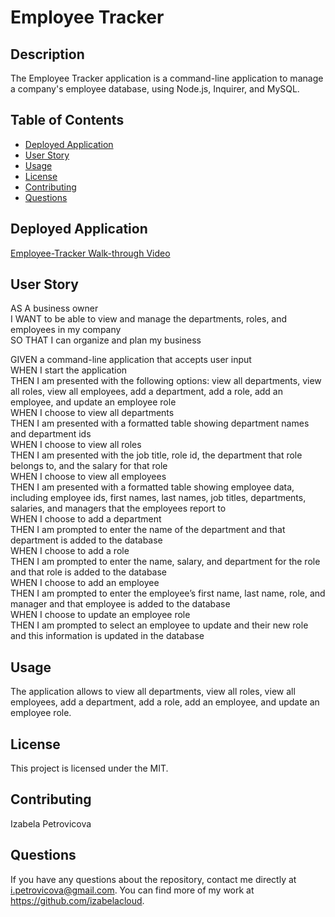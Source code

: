 # Employee Tracker

## Description

The Employee Tracker application is a command-line application to manage a company's employee database, using Node.js, Inquirer, and MySQL.  

## Table of Contents

* [Deployed Application](#deployed-application)
* [User Story](#user-story)
* [Usage](#usage)
* [License](#license)
* [Contributing](#contributing)
* [Questions](#questions)


## Deployed Application 

[Employee-Tracker Walk-through Video](https://drive.google.com/file/d/1Kt5n_w3rCuCQ7ckBlZMvHe-bNtZnCFyZ/view)


## User Story 

AS A business owner<br />
I WANT to be able to view and manage the departments, roles, and employees in my company<br />
SO THAT I can organize and plan my business<br />

GIVEN a command-line application that accepts user input<br />
WHEN I start the application<br />
THEN I am presented with the following options: view all departments, view all roles, view all employees, add a department, add a role, add an employee, and update an employee role<br />
WHEN I choose to view all departments<br />
THEN I am presented with a formatted table showing department names and department ids<br />
WHEN I choose to view all roles<br />
THEN I am presented with the job title, role id, the department that role belongs to, and the salary for that role<br />
WHEN I choose to view all employees<br />
THEN I am presented with a formatted table showing employee data, including employee ids, first names, last names, job titles, departments, salaries, and managers that the employees report to<br />
WHEN I choose to add a department<br />
THEN I am prompted to enter the name of the department and that department is added to the database<br />
WHEN I choose to add a role<br />
THEN I am prompted to enter the name, salary, and department for the role and that role is added to the database<br />
WHEN I choose to add an employee<br />
THEN I am prompted to enter the employee’s first name, last name, role, and manager and that employee is added to the database<br />
WHEN I choose to update an employee role<br />
THEN I am prompted to select an employee to update and their new role and this information is updated in the database<br />


## Usage

The application allows to view all departments, view all roles, view all employees, add a department, add a role, add an employee, and update an employee role. 

## License

This project is licensed under the MIT.

## Contributing

Izabela Petrovicova


## Questions

If you have any questions about the repository, contact me directly at i.petrovicova@gmail.com. You can find more of my work at https://github.com/izabelacloud.

